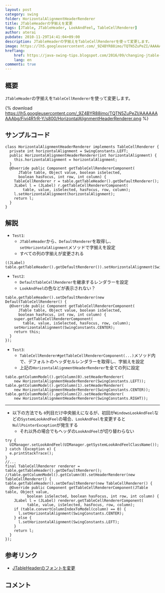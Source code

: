 ```yaml
---
layout: post
category: swing
folder: HorizontalAlignmentHeaderRenderer
title: JTableHeaderの字揃えを変更
tags: [JTable, JTableHeader, LookAndFeel, TableCellRenderer]
author: aterai
pubdate: 2010-11-29T14:41:04+09:00
description: JTableHeaderの字揃えをTableCellRendererを使って変更します。
image: https://lh5.googleusercontent.com/_9Z4BYR88imo/TQTN5ZuPeZI/AAAAAAAAAbg/Fivi4R1rR-Y/s800/HorizontalAlignmentHeaderRenderer.png
hreflang:
    href: https://java-swing-tips.blogspot.com/2016/09/changing-jtable-header-text-alignment.html
    lang: en
comments: true
---
```

## 概要
`JTableHeader`の字揃えを`TableCellRenderer`を使って変更します。

{% download https://lh5.googleusercontent.com/_9Z4BYR88imo/TQTN5ZuPeZI/AAAAAAAAAbg/Fivi4R1rR-Y/s800/HorizontalAlignmentHeaderRenderer.png %}

## サンプルコード
<pre class="prettyprint"><code>class HorizontalAlignmentHeaderRenderer implements TableCellRenderer {
  private int horizontalAlignment = SwingConstants.LEFT;
  public HorizontalAlignmentHeaderRenderer(int horizontalAlignment) {
    this.horizontalAlignment = horizontalAlignment;
  }
  @Override public Component getTableCellRendererComponent(
      JTable table, Object value, boolean isSelected,
      boolean hasFocus, int row, int column) {
    TableCellRenderer r = table.getTableHeader().getDefaultRenderer();
    JLabel l = (JLabel) r.getTableCellRendererComponent(
        table, value, isSelected, hasFocus, row, column);
    l.setHorizontalAlignment(horizontalAlignment);
    return l;
  }
}
</code></pre>

## 解説
- `Test1`:
    - `JTableHeader`から、`DefaultRenderer`を取得し、`setHorizontalAlignment`メソッドで字揃えを設定
    - すべての列の字揃えが変更される

<!-- dummy comment line for breaking list -->

<pre class="prettyprint"><code>((JLabel) table.getTableHeader().getDefaultRenderer()).setHorizontalAlignment(SwingConstants.CENTER);
</code></pre>

- `Test2`:
    - `DefaultTableCellRenderer`を継承するレンダラーを設定
    - `LookAndFeel`の色などが表示されない？

<!-- dummy comment line for breaking list -->

<pre class="prettyprint"><code>table.getTableHeader().setDefaultRenderer(new DefaultTableCellRenderer() {
  @Override public Component getTableCellRendererComponent(
      JTable table, Object value, boolean isSelected,
      boolean hasFocus, int row, int column) {
    super.getTableCellRendererComponent(
        table, value, isSelected, hasFocus, row, column);
    setHorizontalAlignment(SwingConstants.CENTER);
    return this;
  }
});
</code></pre>

- `Test3`:
    - `TableCellRenderer#getTableCellRendererComponent(...)`メソッド内で、デフォルトのヘッダセルレンダラーを取得し、字揃えを設定
    - 上記の`HorizontalAlignmentHeaderRenderer`を全ての列に設定

<!-- dummy comment line for breaking list -->

<pre class="prettyprint"><code>table.getColumnModel().getColumn(0).setHeaderRenderer(
    new HorizontalAlignmentHeaderRenderer(SwingConstants.LEFT));
table.getColumnModel().getColumn(1).setHeaderRenderer(
    new HorizontalAlignmentHeaderRenderer(SwingConstants.CENTER));
table.getColumnModel().getColumn(2).setHeaderRenderer(
    new HorizontalAlignmentHeaderRenderer(SwingConstants.RIGHT));
</code></pre>

- - - -
- 以下の方法でも `0`列目だけ中央揃えになるが、初回が`WindowsLookAndFeel`などの`SystemLookAndFeel`の場合、`LookAndFeel`を変更すると`NullPointerException`が発生する
    - それ以外の場合でもヘッダの`LookAndFeel`が切り替わらない

<!-- dummy comment line for breaking list -->

<pre class="prettyprint"><code>try {
  UIManager.setLookAndFeel(UIManager.getSystemLookAndFeelClassName());
} catch (Exception e) {
  e.printStackTrace();
}
//...
final TableCellRenderer renderer = table.getTableHeader().getDefaultRenderer();
//table.getColumnModel().getColumn(0).setHeaderRenderer(new TableCellRenderer() {
table.getTableHeader().setDefaultRenderer(new TableCellRenderer() {
  @Override public Component getTableCellRendererComponent(JTable table, Object value,
          boolean isSelected, boolean hasFocus, int row, int column) {
    JLabel l = (JLabel) renderer.getTableCellRendererComponent(
          table, value, isSelected, hasFocus, row, column);
    if (table.convertColumnIndexToModel(column) == 0) {
      l.setHorizontalAlignment(SwingConstants.CENTER);
    } else {
      l.setHorizontalAlignment(SwingConstants.LEFT);
    }
    return l;
  }
});
</code></pre>

## 参考リンク
- [JTableHeaderのフォントを変更](https://ateraimemo.com/Swing/HeaderFont.html)

<!-- dummy comment line for breaking list -->

## コメント
